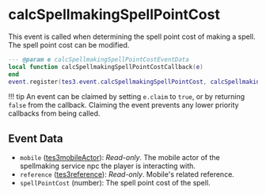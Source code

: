 <!---
	This file is autogenerated. Do not edit this file manually. Your changes will be ignored.
	More information: https://github.com/MWSE/MWSE/tree/master/docs
-->

# calcSpellmakingSpellPointCost
<div class="search_terms" style="display: none">calcspellmakingspellpointcost</div>

This event is called when determining the spell point cost of making a spell. The spell point cost can be modified.

```lua
--- @param e calcSpellmakingSpellPointCostEventData
local function calcSpellmakingSpellPointCostCallback(e)
end
event.register(tes3.event.calcSpellmakingSpellPointCost, calcSpellmakingSpellPointCostCallback)
```

!!! tip
	An event can be claimed by setting `e.claim` to `true`, or by returning `false` from the callback. Claiming the event prevents any lower priority callbacks from being called.

## Event Data

* `mobile` ([tes3mobileActor](../../types/tes3mobileActor)): *Read-only*. The mobile actor of the spellmaking service npc the player is interacting with.
* `reference` ([tes3reference](../../types/tes3reference)): *Read-only*. Mobile's related reference.
* `spellPointCost` (number): The spell point cost of the spell.

